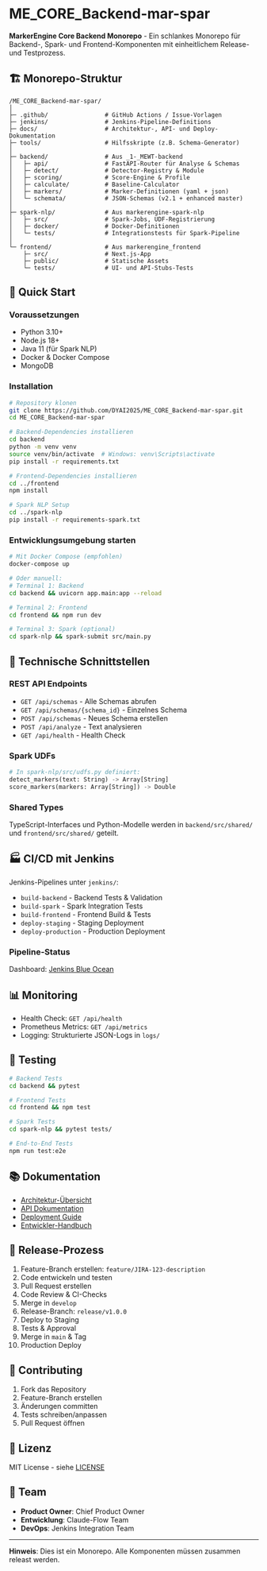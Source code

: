# ME_CORE_Backend-mar-spar

**MarkerEngine Core Backend Monorepo** - Ein schlankes Monorepo für Backend-, Spark- und Frontend-Komponenten mit einheitlichem Release- und Testprozess.

## 🏗️ Monorepo-Struktur

```
/ME_CORE_Backend-mar-spar/
│
├─ .github/                # GitHub Actions / Issue-Vorlagen
├─ jenkins/                # Jenkins-Pipeline-Definitions
├─ docs/                   # Architektur-, API- und Deploy-Dokumentation
├─ tools/                  # Hilfsskripte (z.B. Schema-Generator)
│
├─ backend/                # Aus _1-_MEWT-backend
│   ├─ api/                # FastAPI-Router für Analyse & Schemas
│   ├─ detect/             # Detector-Registry & Module
│   ├─ scoring/            # Score-Engine & Profile
│   ├─ calculate/          # Baseline-Calculator
│   ├─ markers/            # Marker-Definitionen (yaml + json)
│   └─ schemata/           # JSON-Schemas (v2.1 + enhanced master)
│
├─ spark-nlp/              # Aus markerengine-spark-nlp
│   ├─ src/                # Spark-Jobs, UDF-Registrierung
│   ├─ docker/             # Docker-Definitionen
│   └─ tests/              # Integrationstests für Spark-Pipeline
│
└─ frontend/               # Aus markerengine_frontend
    ├─ src/                # Next.js-App
    ├─ public/             # Statische Assets
    └─ tests/              # UI- und API-Stubs-Tests
```

## 🚀 Quick Start

### Voraussetzungen

- Python 3.10+
- Node.js 18+
- Java 11 (für Spark NLP)
- Docker & Docker Compose
- MongoDB

### Installation

```bash
# Repository klonen
git clone https://github.com/DYAI2025/ME_CORE_Backend-mar-spar.git
cd ME_CORE_Backend-mar-spar

# Backend-Dependencies installieren
cd backend
python -m venv venv
source venv/bin/activate  # Windows: venv\Scripts\activate
pip install -r requirements.txt

# Frontend-Dependencies installieren
cd ../frontend
npm install

# Spark NLP Setup
cd ../spark-nlp
pip install -r requirements-spark.txt
```

### Entwicklungsumgebung starten

```bash
# Mit Docker Compose (empfohlen)
docker-compose up

# Oder manuell:
# Terminal 1: Backend
cd backend && uvicorn app.main:app --reload

# Terminal 2: Frontend
cd frontend && npm run dev

# Terminal 3: Spark (optional)
cd spark-nlp && spark-submit src/main.py
```

## 🔧 Technische Schnittstellen

### REST API Endpoints

- `GET /api/schemas` - Alle Schemas abrufen
- `GET /api/schemas/{schema_id}` - Einzelnes Schema
- `POST /api/schemas` - Neues Schema erstellen
- `POST /api/analyze` - Text analysieren
- `GET /api/health` - Health Check

### Spark UDFs

```python
# In spark-nlp/src/udfs.py definiert:
detect_markers(text: String) -> Array[String]
score_markers(markers: Array[String]) -> Double
```

### Shared Types

TypeScript-Interfaces und Python-Modelle werden in `backend/src/shared/` und `frontend/src/shared/` geteilt.

## 🏭 CI/CD mit Jenkins

Jenkins-Pipelines unter `jenkins/`:

- `build-backend` - Backend Tests & Validation
- `build-spark` - Spark Integration Tests
- `build-frontend` - Frontend Build & Tests
- `deploy-staging` - Staging Deployment
- `deploy-production` - Production Deployment

### Pipeline-Status

Dashboard: [Jenkins Blue Ocean](http://jenkins.example.com/blue)

## 📊 Monitoring

- Health Check: `GET /api/health`
- Prometheus Metrics: `GET /api/metrics`
- Logging: Strukturierte JSON-Logs in `logs/`

## 🧪 Testing

```bash
# Backend Tests
cd backend && pytest

# Frontend Tests
cd frontend && npm test

# Spark Tests
cd spark-nlp && pytest tests/

# End-to-End Tests
npm run test:e2e
```

## 📚 Dokumentation

- [Architektur-Übersicht](docs/ARCHITECTURE.md)
- [API Dokumentation](docs/openapi.yaml)
- [Deployment Guide](docs/DEPLOYMENT.md)
- [Entwickler-Handbuch](docs/DEVELOPER.md)

## 🔄 Release-Prozess

1. Feature-Branch erstellen: `feature/JIRA-123-description`
2. Code entwickeln und testen
3. Pull Request erstellen
4. Code Review & CI-Checks
5. Merge in `develop`
6. Release-Branch: `release/v1.0.0`
7. Deploy to Staging
8. Tests & Approval
9. Merge in `main` & Tag
10. Production Deploy

## 🤝 Contributing

1. Fork das Repository
2. Feature-Branch erstellen
3. Änderungen committen
4. Tests schreiben/anpassen
5. Pull Request öffnen

## 📄 Lizenz

MIT License - siehe [LICENSE](LICENSE)

## 👥 Team

- **Product Owner**: Chief Product Owner
- **Entwicklung**: Claude-Flow Team
- **DevOps**: Jenkins Integration Team

---

**Hinweis**: Dies ist ein Monorepo. Alle Komponenten müssen zusammen releast werden.